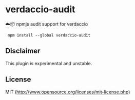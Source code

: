 # verdaccio-audit
☁️📦 npmjs audit support for verdaccio

```
 npm install --global verdaccio-audit
```

## Disclaimer

This plugin is experimental and unstable.

## License

MIT (http://www.opensource.org/licenses/mit-license.php)
